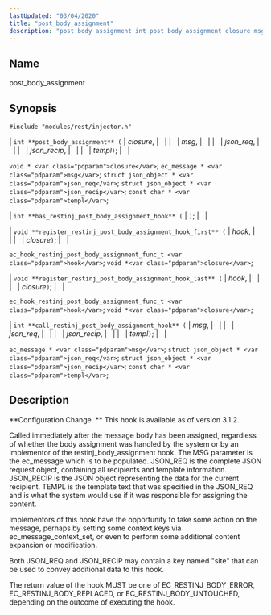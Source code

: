```yaml
---
lastUpdated: "03/04/2020"
title: "post_body_assignment"
description: "post body assignment int post body assignment closure msg json req json recip templ void closure ec message msg struct json object json req struct json object json recip const char templ int has restinj post body assignment hook void register restinj post body assignment hook first hook closure ec..."
---
```


<a name="hooks.restinj.post_body_assignment"></a> 
## Name

post_body_assignment

## Synopsis

`#include "modules/rest/injector.h"`

| `int **post_body_assignment** (` | <var class="pdparam">closure</var>, |   |
|   | <var class="pdparam">msg</var>, |   |
|   | <var class="pdparam">json_req</var>, |   |
|   | <var class="pdparam">json_recip</var>, |   |
|   | <var class="pdparam">templ</var>`)`; |   |

`void * <var class="pdparam">closure</var>`;
`ec_message * <var class="pdparam">msg</var>`;
`struct json_object * <var class="pdparam">json_req</var>`;
`struct json_object * <var class="pdparam">json_recip</var>`;
`const char * <var class="pdparam">templ</var>`;

| `int **has_restinj_post_body_assignment_hook** (` | `)`; |   |

| `void **register_restinj_post_body_assignment_hook_first** (` | <var class="pdparam">hook</var>, |   |
|   | <var class="pdparam">closure</var>`)`; |   |

`ec_hook_restinj_post_body_assignment_func_t <var class="pdparam">hook</var>`;
`void *<var class="pdparam">closure</var>`;

| `void **register_restinj_post_body_assignment_hook_last** (` | <var class="pdparam">hook</var>, |   |
|   | <var class="pdparam">closure</var>`)`; |   |

`ec_hook_restinj_post_body_assignment_func_t <var class="pdparam">hook</var>`;
`void *<var class="pdparam">closure</var>`;

| `int **call_restinj_post_body_assignment_hook** (` | <var class="pdparam">msg</var>, |   |
|   | <var class="pdparam">json_req</var>, |   |
|   | <var class="pdparam">json_recip</var>, |   |
|   | <var class="pdparam">templ</var>`)`; |   |

`ec_message * <var class="pdparam">msg</var>`;
`struct json_object * <var class="pdparam">json_req</var>`;
`struct json_object * <var class="pdparam">json_recip</var>`;
`const char * <var class="pdparam">templ</var>`;<a name="idp45003712"></a> 
## Description

**Configuration Change. ** This hook is available as of version 3.1.2.

Called immediately after the message body has been assigned, regardless of whether the body assignment was handled by the system or by an implementor of the restinj_body_assignment hook. The MSG parameter is the ec_message which is to be populated. JSON_REQ is the complete JSON request object, containing all recipients and template information. JSON_RECIP is the JSON object representing the data for the current recipient. TEMPL is the template text that was specified in the JSON_REQ and is what the system would use if it was responsible for assigning the content.

Implementors of this hook have the opportunity to take some action on the message, perhaps by setting some context keys via ec_message_context_set, or even to perform some additional content expansion or modification.

Both JSON_REQ and JSON_RECIP may contain a key named "site" that can be used to convey additional data to this hook.

The return value of the hook MUST be one of EC_RESTINJ_BODY_ERROR, EC_RESTINJ_BODY_REPLACED, or EC_RESTINJ_BODY_UNTOUCHED, depending on the outcome of executing the hook.